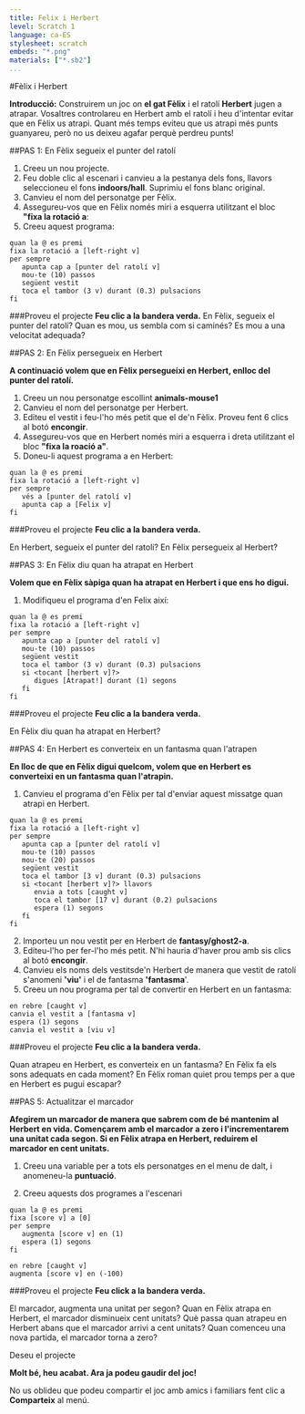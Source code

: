 ```yaml
---
title: Felix i Herbert
level: Scratch 1
language: ca-ES
stylesheet: scratch
embeds: "*.png"
materials: ["*.sb2"]
...
```


#Fèlix i Herbert

__Introducció:__
Construirem un joc on __el gat Fèlix__ i el ratolí __Herbert__ jugen a atrapar. Vosaltres controlareu en Herbert amb el ratolí i heu d'intentar evitar que en Fèlix us atrapi. Quant més temps eviteu que us atrapi més punts guanyareu, però no us deixeu agafar perquè perdreu punts!

##PAS 1: En Fèlix segueix el punter del ratolí

1. Creeu un nou projecte.
2. Feu doble clic al escenari i canvieu a la pestanya dels fons, llavors seleccioneu el fons __indoors/hall__. Suprimiu el fons blanc original.
3. Canvieu el nom del personatge per Fèlix. 
4. Assegureu-vos que en Fèlix només miri a esquerra utilitzant el bloc __"fixa la rotació a__:
5. Creeu aquest programa:

```scratch
quan la @ es premi
fixa la rotació a [left-right v]
per sempre
   apunta cap a [punter del ratolí v]
   mou-te (10) passos
   següent vestit
   toca el tambor (3 v) durant (0.3) pulsacions
fi
```
		
###Proveu el projecte
__Feu clic a la bandera verda.__
En Fèlix, segueix el punter del ratolí? Quan es mou, us sembla com si caminés? Es mou a una velocitat adequada?


##PAS 2: En Fèlix persegueix en Herbert

__A continuació volem que en Fèlix persegueixi en Herbert, enlloc del punter del ratolí.__

1. Creeu un nou personatge escollint __animals-mouse1__
2. Canvieu el nom del personatge per Herbert.
3. Editeu el vestit i feu-l'ho més petit que el de'n Fèlix.
Proveu fent 6 clics al botó __encongir__.
4. Assegureu-vos que en Herbert només miri a esquerra i dreta utilitzant el bloc __"fixa la roació a"__.
5. Doneu-li aquest programa a en Herbert:


```scratch
quan la @ es premi
fixa la rotació a [left-right v]
per sempre
   vés a [punter del ratolí v]
   apunta cap a [Felix v]
fi
```

###Proveu el projecte
__Feu clic a la bandera verda.__

En Herbert, segueix el punter del ratolí? En Fèlix persegueix al Herbert?



##PAS 3: En Fèlix diu quan ha atrapat en Herbert

__Volem que en Fèlix sàpiga quan ha atrapat en Herbert i que ens ho digui.__

1. Modifiqueu el programa d'en Felix així:

  
```scratch
quan la @ es premi
fixa la rotació a [left-right v]
per sempre
   apunta cap a [punter del ratolí v]
   mou-te (10) passos
   següent vestit
   toca el tambor (3 v) durant (0.3) pulsacions
   si <tocant [herbert v]?>
      digues [Atrapat!] durant (1) segons
   fi
fi
```

###Proveu el projecte
__Feu clic a la bandera verda.__

En Fèlix diu quan ha atrapat en Herbert?


##PAS 4: En Herbert es converteix en un fantasma quan l'atrapen

__En lloc de que en Fèlix digui quelcom, volem que en Herbert es converteixi en un fantasma quan l'atrapin.__

1. Canvieu el programa d'en Fèlix per tal d'enviar aquest missatge quan atrapi en Herbert.

  
```scratch
quan la @ es premi
fixa la rotació a [left-right v]
per sempre
   apunta cap a [punter del ratolí v]
   mou-te (10) passos
   mou-te (20) passos
   següent vestit
   toca el tambor [3 v] durant (0.3) pulsacions
   si <tocant [herbert v]?> llavors
      envia a tots [caught v]
      toca el tambor [17 v] durant (0.2) pulsacions
      espera (1) segons
   fi
fi
```


2. Importeu un nou vestit per en Herbert de __fantasy/ghost2-a__.
3. Editeu-l'ho per fer-l'ho més petit. N'hi hauria d'haver prou amb sis clics al botó __encongir__.
4. Canvieu els noms dels vestitsde'n Herbert de manera que vestit de ratolí s'anomeni __'viu'__ i el de fantasma __'fantasma__'.
5. Creeu un nou programa per tal de convertir en Herbert en un fantasma:

```scratch
en rebre [caught v]
canvia el vestit a [fantasma v]
espera (1) segons
canvia el vestit a [viu v]
```

###Proveu el projecte
__Feu clic a la bandera verda.__

Quan atrapeu en Herbert, es converteix en un fantasma?
En Fèlix fa els sons adequats en cada moment?
En Fèlix roman quiet prou temps per a que en Herbert es pugui escapar?


##PAS 5: Actualitzar el marcador

__Afegirem un marcador de manera que sabrem com de bé mantenim al Herbert en vida.
Començarem amb el marcador a zero i l'incrementarem una unitat cada segon. Si en Fèlix atrapa en Herbert, reduirem el marcador en cent unitats.__

1. Creeu una variable per a tots els personatges en el menu de dalt, i anomeneu-la __puntuació__.

2. Creeu aquests dos programes a l'escenari

```scratch
quan la @ es premi
fixa [score v] a [0]
per sempre
   augmenta [score v] en (1)
   espera (1) segons
fi

en rebre [caught v]
augmenta [score v] en (-100)
```

###Proveu el projecte
__Feu click a la bandera verda.__

El marcador, augmenta una unitat per segon?
Quan en Fèlix atrapa en Herbert, el marcador disminueix cent unitats?
Què passa quan atrapeu en Herbert abans que el marcador arrivi a cent unitats? 
Quan comenceu una nova partida, el marcador torna a zero?

Deseu el projecte

__Molt bé, heu acabat. Ara ja podeu gaudir del joc!__

No us oblideu que podeu compartir el joc amb amics i familiars fent clic a __Comparteix__ al menú.
